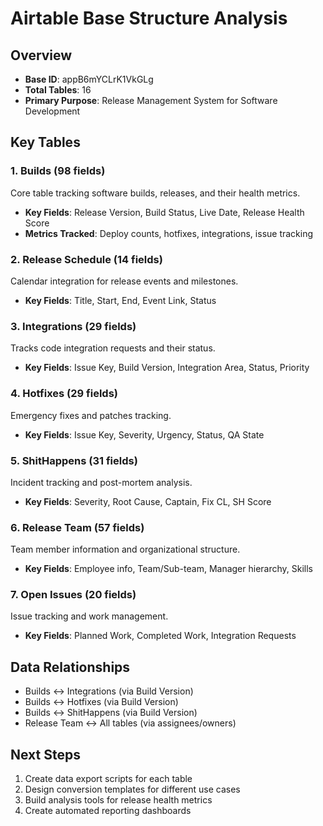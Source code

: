 # Airtable Base Structure Analysis

## Overview
- **Base ID**: appB6mYCLrK1VkGLg
- **Total Tables**: 16
- **Primary Purpose**: Release Management System for Software Development

## Key Tables

### 1. Builds (98 fields)
Core table tracking software builds, releases, and their health metrics.
- **Key Fields**: Release Version, Build Status, Live Date, Release Health Score
- **Metrics Tracked**: Deploy counts, hotfixes, integrations, issue tracking

### 2. Release Schedule (14 fields)
Calendar integration for release events and milestones.
- **Key Fields**: Title, Start, End, Event Link, Status

### 3. Integrations (29 fields)
Tracks code integration requests and their status.
- **Key Fields**: Issue Key, Build Version, Integration Area, Status, Priority

### 4. Hotfixes (29 fields)
Emergency fixes and patches tracking.
- **Key Fields**: Issue Key, Severity, Urgency, Status, QA State

### 5. ShitHappens (31 fields)
Incident tracking and post-mortem analysis.
- **Key Fields**: Severity, Root Cause, Captain, Fix CL, SH Score

### 6. Release Team (57 fields)
Team member information and organizational structure.
- **Key Fields**: Employee info, Team/Sub-team, Manager hierarchy, Skills

### 7. Open Issues (20 fields)
Issue tracking and work management.
- **Key Fields**: Planned Work, Completed Work, Integration Requests

## Data Relationships
- Builds ↔ Integrations (via Build Version)
- Builds ↔ Hotfixes (via Build Version)
- Builds ↔ ShitHappens (via Build Version)
- Release Team ↔ All tables (via assignees/owners)

## Next Steps
1. Create data export scripts for each table
2. Design conversion templates for different use cases
3. Build analysis tools for release health metrics
4. Create automated reporting dashboards